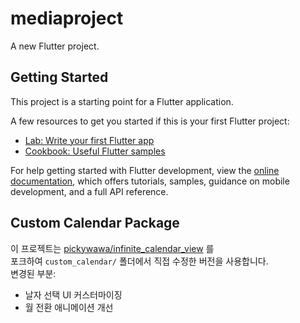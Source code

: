 # mediaproject

A new Flutter project.

## Getting Started

This project is a starting point for a Flutter application.

A few resources to get you started if this is your first Flutter project:

- [Lab: Write your first Flutter app](https://docs.flutter.dev/get-started/codelab)
- [Cookbook: Useful Flutter samples](https://docs.flutter.dev/cookbook)

For help getting started with Flutter development, view the
[online documentation](https://docs.flutter.dev/), which offers tutorials,
samples, guidance on mobile development, and a full API reference.

## Custom Calendar Package

이 프로젝트는 [pickywawa/infinite_calendar_view](https://github.com/pickywawa/infinite_calendar_view) 를  
포크하여 `custom_calendar/` 폴더에서 직접 수정한 버전을 사용합니다.  
변경된 부분:
- 날자 선택 UI 커스터마이징
- 월 전환 애니메이션 개선
